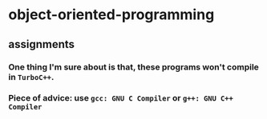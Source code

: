 # object-oriented-programming

## assignments

### One thing I'm sure about is that, these programs won't compile in `TurboC++`.

### Piece of advice: use `gcc: GNU C Compiler` or `g++: GNU C++ Compiler`
